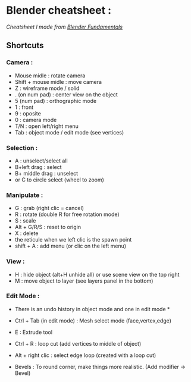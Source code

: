 # Blender cheatsheet :

*Cheatsheet I made from [Blender Fundamentals](https://www.youtube.com/playlist?list=PLa1F2ddGya_8V90Kd5eC5PeBjySbXWGK1)*

## Shortcuts

### Camera :
- Mouse midle : rotate camera
- Shift + mouse midle : move camera
- Z : wireframe mode / solid
- . (on num pad) : center view on the object
- 5 (num pad) : orthographic mode
- 1 : front
- 9 : oposite
- 0 : camera mode
- T/N : open left/right menu 
- Tab : object mode / edit mode (see vertices)

### Selection :
- A : unselect/select all
- B+left drag : select
- B+ middle drag : unselect
- or C to circle select (wheel to zoom) 

### Manipulate :
- G : grab (right clic = cancel)
- R : rotate (double R for free rotation mode)
- S : scale
- Alt + G/R/S : reset to origin
- X : delete
- the reticule when we left clic is the spawn point
- shift + A : add menu (or clic on the left menu)

### View :
- H : hide object (alt+H unhide all) or use scene view on the top right
- M : move object to layer (see layers panel in the bottom)

### Edit Mode :
* There is an undo history in object mode and one in edit mode *
- Ctrl + Tab (in edit mode) : Mesh select mode (face,vertex,edge)
- E : Extrude tool
- Ctrl + R : loop cut (add vertices to middle of object)
- Alt + right clic : select edge loop (created with a loop cut)

- Bevels : To round corner, make things more realistic. (Add modifier -> Bevel)